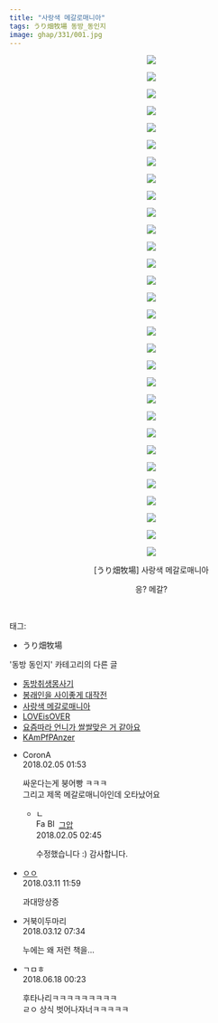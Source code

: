 ```yaml
---
title: "사랑색 메갈로매니아"
tags: うり畑牧場 동방_동인지
image: ghap/331/001.jpg
---
```

<div class="article">
<p style="text-align: center; clear: none; float: none;"><img src="{{ site.nasurl }}/ghap/331/001.jpg"/></p>
<p style="text-align: center; clear: none; float: none;"><img src="{{ site.nasurl }}/ghap/331/002.jpg"/></p>
<p style="text-align: center; clear: none; float: none;"><img src="{{ site.nasurl }}/ghap/331/003.jpg"/></p>
<p style="text-align: center; clear: none; float: none;"><img src="{{ site.nasurl }}/ghap/331/004.jpg"/></p>
<p style="text-align: center; clear: none; float: none;"><img src="{{ site.nasurl }}/ghap/331/005.jpg"/></p>
<p style="text-align: center; clear: none; float: none;"><img src="{{ site.nasurl }}/ghap/331/006.jpg"/></p>
<p style="text-align: center; clear: none; float: none;"><img src="{{ site.nasurl }}/ghap/331/007.jpg"/></p>
<p style="text-align: center; clear: none; float: none;"><img src="{{ site.nasurl }}/ghap/331/008.jpg"/></p>
<p style="text-align: center; clear: none; float: none;"><img src="{{ site.nasurl }}/ghap/331/009.jpg"/></p>
<p style="text-align: center; clear: none; float: none;"><img src="{{ site.nasurl }}/ghap/331/010.jpg"/></p>
<p style="text-align: center; clear: none; float: none;"><img src="{{ site.nasurl }}/ghap/331/011.jpg"/></p>
<p style="text-align: center; clear: none; float: none;"><img src="{{ site.nasurl }}/ghap/331/012.jpg"/></p>
<p style="text-align: center; clear: none; float: none;"><img src="{{ site.nasurl }}/ghap/331/013.jpg"/></p>
<p style="text-align: center; clear: none; float: none;"><img src="{{ site.nasurl }}/ghap/331/014.jpg"/></p>
<p style="text-align: center; clear: none; float: none;"><img src="{{ site.nasurl }}/ghap/331/015.jpg"/></p>
<p style="text-align: center; clear: none; float: none;"><img src="{{ site.nasurl }}/ghap/331/016.jpg"/></p>
<p style="text-align: center; clear: none; float: none;"><img src="{{ site.nasurl }}/ghap/331/017.jpg"/></p>
<p style="text-align: center; clear: none; float: none;"><img src="{{ site.nasurl }}/ghap/331/018.jpg"/></p>
<p style="text-align: center; clear: none; float: none;"><img src="{{ site.nasurl }}/ghap/331/019.jpg"/></p>
<p style="text-align: center; clear: none; float: none;"><img src="{{ site.nasurl }}/ghap/331/020.jpg"/></p>
<p style="text-align: center; clear: none; float: none;"><img src="{{ site.nasurl }}/ghap/331/021.jpg"/></p>
<p style="text-align: center; clear: none; float: none;"><img src="{{ site.nasurl }}/ghap/331/022.jpg"/></p>
<p style="text-align: center; clear: none; float: none;"><img src="{{ site.nasurl }}/ghap/331/023.jpg"/></p>
<p style="text-align: center; clear: none; float: none;"><img src="{{ site.nasurl }}/ghap/331/024.jpg"/></p>
<p style="text-align: center; clear: none; float: none;"><img src="{{ site.nasurl }}/ghap/331/025.jpg"/></p>
<p style="text-align: center; clear: none; float: none;"><img src="{{ site.nasurl }}/ghap/331/026.jpg"/></p>
<p style="text-align: center; clear: none; float: none;"><img src="{{ site.nasurl }}/ghap/331/027.jpg"/></p>
<p style="text-align: center; clear: none; float: none;"><img src="{{ site.nasurl }}/ghap/331/028.jpg"/></p>
<p style="text-align: center; clear: none; float: none;"><img src="{{ site.nasurl }}/ghap/331/029.jpg"/></p>
<p style="text-align: center; clear: none; float: none;"><img src="{{ site.nasurl }}/ghap/331/030.jpg"/></p>
<p style="text-align: center; clear: none; float: none;">[うり畑牧場] 사랑색 메갈로매니아</p>
<p style="text-align: center; clear: none; float: none;">응? 메갈?</p>
<p><br/></p>
</div><div class="tagTrail">
<p>태그: </p>
<ul>
<li>うり畑牧場</li>
</ul>
</div><div class="another">
<p>'동방 동인지' 카테고리의 다른 글</p>
<ul>
<li><a href="/2016-06-20-ghap_334">동방취생몽사기</a></li>
<li><a href="/2016-06-20-ghap_332">봉래인을 사이좋게 대작전</a></li>
<li><a href="/2016-06-20-ghap_331">사랑색 메갈로매니아</a></li>
<li><a href="/2016-06-20-ghap_330">LOVEisOVER</a></li>
<li><a href="/2016-06-20-ghap_328">요즘따라 언니가 쌀쌀맞은 거 같아요</a></li>
<li><a href="/2016-06-20-ghap_327">KAmPfPAnzer</a></li>
</ul>
</div><div class="cb_module cb_fluid">
<div class="cb_wrt cb_profile">
<div class="comment">
<ul>
<li class="cb_thumb_off" id="comment15191996">
<div class="cb_comment_area">
<div class="cb_info_area">
<div class="cb_section">
<span class="cb_nick_name">CoronA</span>
</div>
<div class="cb_section">
<span class="cb_date">2018.02.05 01:53 </span>
</div>
</div>
<div class="cb_dsc_comment">
<p class="cb_dsc">
											싸운다는게 붕어빵 ㅋㅋㅋ<br/>
그리고 제목 메갈로매니아인데 오타났어요
										</p>
</div>
<ul>
<li class="cb_thumb_off" id="comment15192016">
<span class="cb_bu_subnode">ㄴ</span>
<div class="cb_comment_area">
<div class="cb_info_area">
<div class="cb_section">
<span class="cb_nick_name"><img alt="Favicon of https://ghaptouhou.tistory.com" height="16" onerror="this.onerror=null;this.parentNode.removeChild(this)" src="https://ghaptouhou.tistory.com/favicon.ico" width="16"/> <img alt="BlogIcon" height="16" onerror="this.parentNode.removeChild(this)" src="https://ghaptouhou.tistory.com/index.gif" width="16"/> <a href="https://ghaptouhou.tistory.com" onclick="return openLinkInNewWindow(this)"> 그압</a><span class="tistoryProfileLayerTrigger" onclick='TistoryProfile.show(event, this, {"title":"\uc800\uae30 \uc774\uac70 \ub098\uc911\uc5d0 \uc218\uc815 \uac00\ub2a5\ud558\ub098\uc694","url":"https:\/\/ghap.tistory.com","nickname":"\uadf8\uc555","items":[]}); return false;'></span></span>
</div>
<div class="cb_section">
<span class="cb_date">2018.02.05 02:45 </span>
</div>
</div>
<div class="cb_dsc_comment">
<p class="cb_dsc">
																수정했습니다 :) 감사합니다.
															</p>
</div>
</div>
</li>
</ul>
</div></li>
<li class="cb_thumb_off" id="comment15217487">
<div class="cb_comment_area">
<div class="cb_info_area">
<div class="cb_section">
<span class="cb_nick_name"> <a href="http://http:/ㄱㄷ극딧ㅇ7z8au1bh" onclick="return openLinkInNewWindow(this)">ㅇㅇ</a></span>
</div>
<div class="cb_section">
<span class="cb_date">2018.03.11 11:59 </span>
</div>
</div>
<div class="cb_dsc_comment">
<p class="cb_dsc">
											과대망상증
										</p>
</div>
</div></li>
<li class="cb_thumb_off" id="comment15218037">
<div class="cb_comment_area">
<div class="cb_info_area">
<div class="cb_section">
<span class="cb_nick_name">거북이두마리</span>
</div>
<div class="cb_section">
<span class="cb_date">2018.03.12 07:34 </span>
</div>
</div>
<div class="cb_dsc_comment">
<p class="cb_dsc">
											누에는 왜 저런 책을...
										</p>
</div>
</div></li>
<li class="cb_thumb_off" id="comment15271996">
<div class="cb_comment_area">
<div class="cb_info_area">
<div class="cb_section">
<span class="cb_nick_name">ㄱㅁㅎ</span>
</div>
<div class="cb_section">
<span class="cb_date">2018.06.18 00:23 </span>
</div>
</div>
<div class="cb_dsc_comment">
<p class="cb_dsc">
											후타나리ㅋㅋㅋㅋㅋㅋㅋㅋㅋ<br/>
ㄹㅇ 상식 벗어나자너ㅋㅋㅋㅋㅋ
										</p>
</div>
</div></li>
</ul>
</div>
</div><!-- commentList close -->
</div>